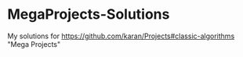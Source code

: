 # MegaProjects-Solutions
My solutions for https://github.com/karan/Projects#classic-algorithms "Mega Projects"
